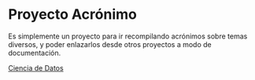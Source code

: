 # Proyecto Acrónimo

Es simplemente un proyecto para ir recompilando acrónimos sobre temas diversos, y poder enlazarlos desde otros proyectos a modo de documentación.
  
[Ciencia de Datos](acronimos/ciencia-de-datos.md)
